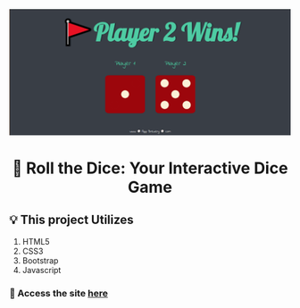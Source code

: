 <img src="./images/Homepage.PNG" alt="Homepage">
<h1 align="center">🎲 Roll the Dice: Your Interactive Dice Game</h1>

## 💡 This project Utilizes

1. HTML5
2. CSS3
3. Bootstrap
4. Javascript

### 📍 Access the site [here]()
